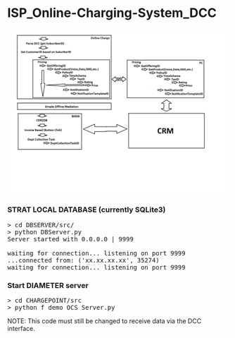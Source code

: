 # ISP_Online-Charging-System_DCC


![GitHub Logo](OCSLightweight.png)


### STRAT LOCAL DATABASE (currently SQLite3)
<pre>
> cd DBSERVER/src/
> python DBServer.py
Server started with 0.0.0.0 | 9999
<sqlite3.Connection object at 0x7fafa6a55770>
waiting for connection... listening on port 9999
...connected from: ('xx.xx.xx.xx', 35274)
waiting for connection... listening on port 9999
</pre>

### Start DIAMETER server
<pre>
> cd CHARGEPOINT/src
> python f_demo_OCS_Server.py
</pre>


NOTE: This code must still be changed to receive data via the DCC interface. 

